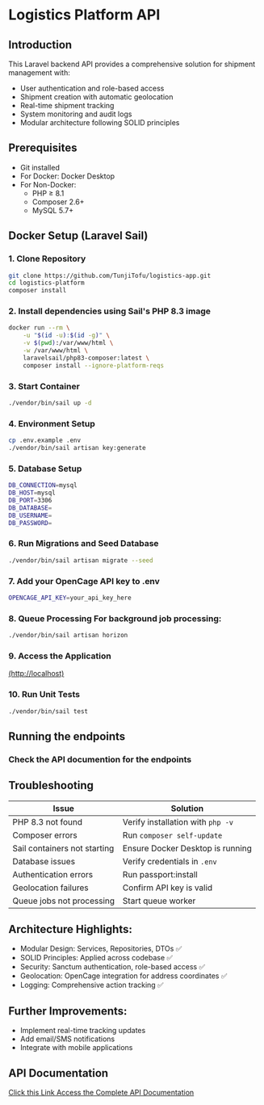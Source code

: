 # Logistics Platform API

## Introduction
This Laravel backend API provides a comprehensive solution for shipment management with:
- User authentication and role-based access
- Shipment creation with automatic geolocation
- Real-time shipment tracking
- System monitoring and audit logs
- Modular architecture following SOLID principles

## Prerequisites
- Git installed
- For Docker: Docker Desktop
- For Non-Docker:
    - PHP ≥ 8.1
    - Composer 2.6+
    - MySQL 5.7+

## Docker Setup (Laravel Sail)

### 1. Clone Repository
```bash
git clone https://github.com/TunjiTofu/logistics-app.git
cd logistics-platform
composer install
```

### 2. Install dependencies using Sail's PHP 8.3 image
```bash
docker run --rm \
    -u "$(id -u):$(id -g)" \
    -v $(pwd):/var/www/html \
    -w /var/www/html \
    laravelsail/php83-composer:latest \
    composer install --ignore-platform-reqs
```

### 3. Start Container
```bash
./vendor/bin/sail up -d
```

### 4. Environment Setup
```bash
cp .env.example .env
./vendor/bin/sail artisan key:generate
```

### 5. Database Setup
```bash
DB_CONNECTION=mysql
DB_HOST=mysql
DB_PORT=3306
DB_DATABASE=
DB_USERNAME=
DB_PASSWORD=

```

### 6. Run Migrations and Seed Database
```bash
./vendor/bin/sail artisan migrate --seed
```

### 7. Add your OpenCage API key to .env
```bash
OPENCAGE_API_KEY=your_api_key_here
```

### 8. Queue Processing For background job processing:
```bash
./vendor/bin/sail artisan horizon
```

### 9. Access the Application
[(http://localhost)](http://localhost)

### 10. Run Unit Tests
```bash
./vendor/bin/sail test
```

## Running the endpoints
### Check the API documention for the endpoints


## Troubleshooting

| Issue                             | Solution                          |
|-----------------------------------|-----------------------------------|
| PHP 8.3 not found                 | Verify installation with `php -v` |
| Composer errors                   | Run `composer self-update`        |
| Sail containers not starting      | Ensure Docker Desktop is running  |
| Database issues                   | Verify credentials in `.env`      |
| Authentication errors             | Run passport:install              |
| Geolocation failures              | Confirm API key is valid          |
| Queue jobs not processing         | Start queue worker                |

## Architecture Highlights:
 - Modular Design: Services, Repositories, DTOs ✅
 - SOLID Principles: Applied across codebase ✅
 - Security: Sanctum authentication, role-based access ✅
 - Geolocation: OpenCage integration for address coordinates ✅
 - Logging: Comprehensive action tracking ✅

## Further Improvements:
 - Implement real-time tracking updates 
 - Add email/SMS notifications 
 - Integrate with mobile applications

## API Documentation
[Click this Link Access the Complete API Documentation](https://documenter.getpostman.com/view/17648045/2sB2xCh9Lx)

